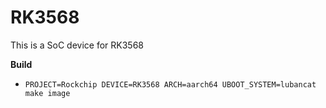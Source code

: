 # RK3568

This is a SoC device for RK3568

**Build**

* `PROJECT=Rockchip DEVICE=RK3568 ARCH=aarch64 UBOOT_SYSTEM=lubancat make image`


